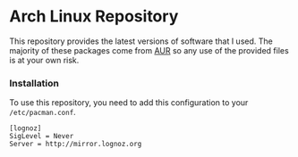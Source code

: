 # Arch Linux Repository

This repository provides the latest versions of software that I used. The majority of these packages come from [AUR](https://aur.archlinux.org/) so any use of the provided files is at your own risk.

### Installation
To use this repository, you need to add this configuration to your `/etc/pacman.conf`.

```
[lognoz]
SigLevel = Never
Server = http://mirror.lognoz.org
```
